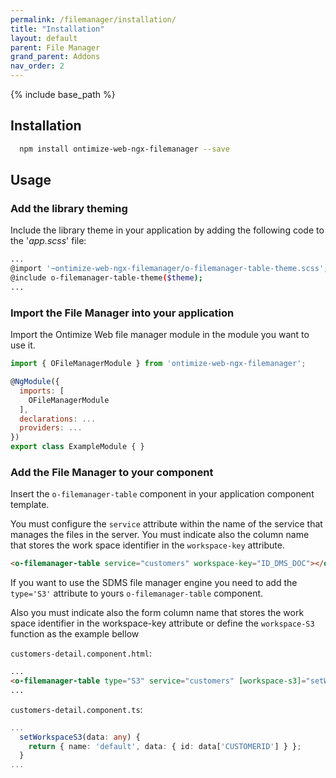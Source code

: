 ```yaml
---
permalink: /filemanager/installation/
title: "Installation"
layout: default
parent: File Manager
grand_parent: Addons
nav_order: 2
---
```


{% include base_path %}

## Installation

```bash
  npm install ontimize-web-ngx-filemanager --save
```

## Usage

### Add the library theming
Include the library theme in your application by adding the following code to the '*app.scss*' file:

```bash
...
@import '~ontimize-web-ngx-filemanager/o-filemanager-table-theme.scss';
@include o-filemanager-table-theme($theme);
...
```

### Import the File Manager into your application

Import the Ontimize Web file manager module in the module you want to use it.

```javascript
import { OFileManagerModule } from 'ontimize-web-ngx-filemanager';

@NgModule({
  imports: [
    OFileManagerModule
  ],
  declarations: ...
  providers: ...
})
export class ExampleModule { }
```

### Add the File Manager to your component

Insert the `o-filemanager-table` component in your application component template.

You must configure the `service` attribute within the name of the service that manages the files in the server. You must indicate also the column name that stores the work space identifier in the `workspace-key` attribute.

```html
<o-filemanager-table service="customers" workspace-key="ID_DMS_DOC"></o-filemanager-table>
```

If you want to use the SDMS file manager engine you need to add the `type='S3'` attribute to yours `o-filemanager-table` component.

Also you must indicate also the form column name that stores the work space identifier in the workspace-key attribute or define the `workspace-S3` function as the example bellow

`customers-detail.component.html`:
```html
...
<o-filemanager-table type="S3" service="customers" [workspace-s3]="setWorkspaceS3"></o-filemanager-table>
...
```

`customers-detail.component.ts`:
```typescript
...
  setWorkspaceS3(data: any) {
    return { name: 'default', data: { id: data['CUSTOMERID'] } };
  }
...
```
